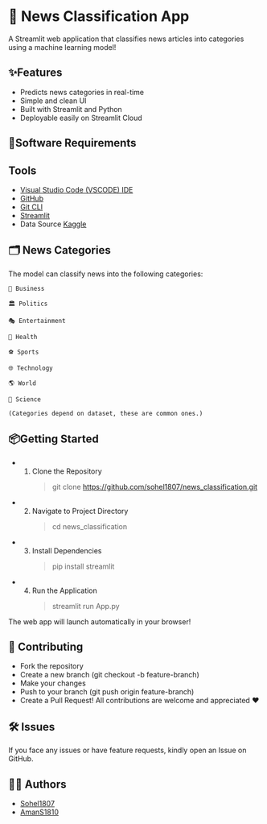 #  📰 News Classification App 
A Streamlit web application that classifies news articles into categories using a machine learning model!

## ✨Features
- Predicts news categories in real-time
-  Simple and clean UI
-  Built with Streamlit and Python
-  Deployable easily on Streamlit Cloud

## 🚀Software Requirements

## Tools
- [Visual Studio Code (VSCODE) IDE](https://code.visualstudio.com/)
- [GitHub](https://github.com)
- [Git CLI](https://git-scm.com/downloads)
- [Streamlit](https://streamlit.io/)
- Data Source	[Kaggle](https://www.kaggle.com/datasets/amananandrai/ag-news-classification-dataset)

## 🗂️ News Categories
  The model can classify news into the following categories:
```
📰 Business

🏛️ Politics

🎭 Entertainment

🏥 Health

⚽ Sports

🌐 Technology

🌎 World

🧪 Science

(Categories depend on dataset, these are common ones.)
```
## 📦Getting Started
- 1. Clone the Repository
      > git clone https://github.com/sohel1807/news_classification.git

- 2. Navigate to Project Directory
      > cd news_classification
     
- 3. Install Dependencies
      > pip install streamlit

- 4. Run the Application
     > streamlit run App.py

The web app will launch automatically in your browser!

## 🤝 Contributing
+ Fork the repository
+ Create a new branch (git checkout -b feature-branch)
+ Make your changes
+ Push to your branch (git push origin feature-branch)
+ Create a Pull Request!
All contributions are welcome and appreciated ❤️

## 🛠️ Issues
If you face any issues or have feature requests, kindly open an Issue on GitHub.

## 👨‍💻 Authors
- [Sohel1807](https://github.com/sohel1807)
- [AmanS1810](https://github.com/AmanS1810)
